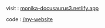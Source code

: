 

 visit : [monika-docusaurus3.netlify.app](https://monika-docusaurus3.netlify.app/)

 code : [/my-website](./my-website)
 


